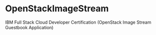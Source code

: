 # OpenStackImageStream
IBM Full Stack Cloud Developer Certification (OpenStack Image Stream Guestbook Application)
